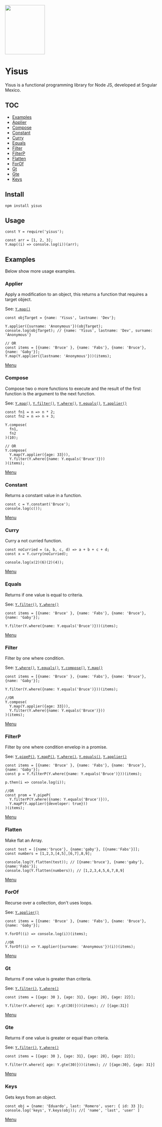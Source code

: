<img src="https://i.ibb.co/sKcJcMn/yisus.png" width="131" height="162">

# Yisus

Yisus is a functional programming library for Node JS, developed at Sngular Mexico.
<a id='toc'></a>
## TOC
- [Examples](#examples)
- [Applier](#applier)
- [Compose](#compose)
- [Constant](#constant)
- [Curry](#curry)
- [Equals](#equals)
- [Filter](#filter)
- [FilterP](#filterP)
- [Flatten](#flatten)
- [ForOf](#forOf)
- [Gt](#gt)
- [Gte](#gte)
- [Keys](#keys)
## Install
```
npm install yisus
```
## Usage
```node
const Y = require('yisus');

const arr = [1, 2, 3];
Y.map((i) => console.log(i))(arr);
```
<a id='examples'></a>
## Examples
Below show more usage examples.
<a id='applier'></a>
### Applier
Apply a modification to an object, this returns a function that requires a target object.

See: [```Y.map()```](#map)
```node
const objTarget = {name: 'Yisus', lastname: 'Dev'};

Y.applier({surname: 'Anonymous'})(objTarget);
console.log(objTarget); // {name: 'Yisus', lastname: 'Dev', surname: 'Anonymous'}

// OR
const items = [{name: 'Bruce' }, {name: 'Fabs'}, {name: 'Bruce'}, {name: 'Gaby'}];
Y.map(Y.applier({lastname: 'Anonymous'}))(items);
```
[Menu](#toc)
<a id='compose'></a>
### Compose
Compose two o more functions to execute and the result of the first function is the argument to the next function.

See: [```Y.map()```](#map), [```Y.filter()```](#filter), [```Y.where()```](#where), [```Y.equals()```](#equals), [```Y.applier()```](#applier)
```node
const fn1 = n => n * 2;
const fn2 = n => n + 3;

Y.compose(
  fn1,
  fn2
)(10);

// OR
Y.compose(
  Y.map(Y.applier({age: 33})),
  Y.filter(Y.where({name: Y.equals('Bruce')}))
)(items);
```

[Menu](#toc)
<a id='constant'></a>
### Constant
Returns a constant value in a function.
```node
const c = Y.constant('Bruce');
console.log(c());
```
[Menu](#toc)
<a id='curry'></a>
### Curry
Curry a not curried function.
```node
const noCurried = (a, b, c, d) => a + b + c + d;
const x = Y.curry(noCurried);

console.log(x(2)(6)(2)(4));
```
[Menu](#toc)
<a id='equals'></a>
### Equals
Returns if one value is equal to criteria.

See: [```Y.filter()```](#filter), [```Y.where()```](#where)
```node
const items = [{name: 'Bruce' }, {name: 'Fabs'}, {name: 'Bruce'}, {name: 'Gaby'}];

Y.filter(Y.where({name: Y.equals('Bruce')}))(items);
```
[Menu](#toc)
<a id='filter'></a>
### Filter
Filter by one where condition.

See: [```Y.where()```](#where), [```Y.equals()```](#equals), [```Y.compose()```](#compose), [```Y.map()```](#map)
```node
const items = [{name: 'Bruce' }, {name: 'Fabs'}, {name: 'Bruce'}, {name: 'Gaby'}];

Y.filter(Y.where({name: Y.equals('Bruce')}))(items);

//OR
Y.compose(
  Y.map(Y.applier({age: 33})),
  Y.filter(Y.where({name: Y.equals('Bruce')}))
)(items);
```
[Menu](#toc)
<a id='filterP'></a>
### FilterP
Filter by one where condition envelop in a promise.

See: [```Y.pipeP()```](#pipeP), [```Y.mapP()```](#mapP), [```Y.where()```](#where), [```Y.equals()```](#equals), [```Y.applier()```](#applier)
```node
const items = [{name: 'Bruce' }, {name: 'Fabs'}, {name: 'Bruce'}, {name: 'Gaby'}];
const p = Y.filterP(Y.where({name: Y.equals('Bruce')}))(items);

p.then(i => console.log(i));

//OR
const prom = Y.pipeP(
  Y.filterP(Y.where({name: Y.equals('Bruce')})),
  Y.mapP(Y.applier({developer: true}))
)(items);
```
[Menu](#toc)
<a id='flatten'></a>
### Flatten
Make flat an Array.

```node
const test = [{name:'bruce'}, {name:'gaby'}, [{name:'Fabs'}]];
const numbers = [1,2,3,[4,5],[6,7],8,9];

console.log(Y.flatten(test)); // [{name:'bruce'}, {name:'gaby'}, {name:'Fabs'}];
console.log(Y.flatten(numbers)); // [1,2,3,4,5,6,7,8,9]
```
[Menu](#toc)
<a id='forOf'></a>
### ForOf
Recurse over a collection, don't uses loops.

See: [```Y.applier()```](#applier)
```node
const items = [{name: 'Bruce' }, {name: 'Fabs'}, {name: 'Bruce'}, {name: 'Gaby'}];

Y.forOf((i) => console.log(i))(items);

//OR
Y.forOf((i) => Y.applier({surname: 'Anonymous'})(i))(items);
```
[Menu](#toc)
<a id='gt'></a>
### Gt
Returns if one value is greater than criteria.

See: [```Y.filter()```](#filter), [```Y.where()```](#where)
```node
const items = [{age: 30 }, {age: 31}, {age: 28}, {age: 22}];

Y.filter(Y.where({ age: Y.gt(30)}))(items); // [{age:31}]
```
[Menu](#toc)
<a id='gte'></a>
### Gte
Returns if one value is greater or equal than criteria.

See: [```Y.filter()```](#filter), [```Y.where()```](#where)
```node
const items = [{age: 30 }, {age: 31}, {age: 28}, {age: 22}];

Y.filter(Y.where({ age: Y.gte(30)}))(items); // [{age:30}, {age: 31}]
```
[Menu](#toc)
<a id='keys'></a>
### Keys
Gets keys from an object.

```node
const obj = {name: 'Eduardo', last: 'Romero', user: { id: 33 }};
console.log('keys', Y.keys(obj)); //[ 'name', 'last', 'user' ]
```
[Menu](#toc)